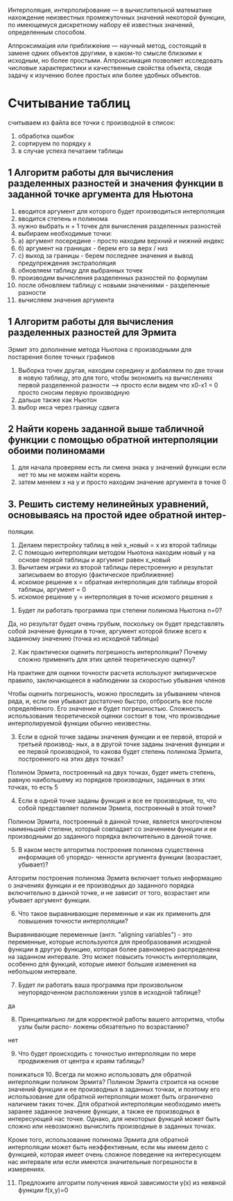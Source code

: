 Интерполяция, интерполи́рование — в вычислительной математике нахождение неизвестных промежуточных значений некоторой функции, по имеющемуся дискретному набору её известных значений, определенным способом. 

Аппроксима́ция или приближе́ние — научный метод, состоящий в замене одних объектов другими, в каком-то смысле близкими к исходным, но более простыми. Аппроксимация позволяет исследовать числовые характеристики и качественные свойства объекта, сводя задачу к изучению более простых или более удобных объектов.

# Считывание таблиц
считываем из файла все точки с производной в список:
1) обработка ошибок 
2) сортируем по порядку х
3) в случае успеха печатаем таблицы

## 1 Алгоритм работы для вычисления разделенных разностей и значения функции в заданной точке аргумента  для Ньютона 

1) вводится аргумент для которого будет производиться интерполяция 
2) вводится степень н  полинома 
3) нужно выбрать н + 1 точек для вычисления разделенных разностей
4) выбираем необходимые точки: 
5) а) аргумент посередине - просто находим верхний и нижний индекс 
6) б) аргумент на границах  - берем его за верх / низ
7) с) выход за границы - берем последнее значения и вывод предупреждения экстраполяция
8) обновляем таблицу для выбранных точек 
9) производим вычисления разделенных разностей по формулам 
10) после обновляем таблицу с новыми значениями - разделенные разности 
11) вычисляем значения аргумента 

## 1 Алгоритм работы для вычисления разделенных разностей для Эрмита 
Эрмит это дополнение метода Ньютона с производными для постарения более точных графиков 
1) Выборка точек другая, находим середину и добавляем по две точки в новую таблицу, это для того, чтобы экономить на вычислениях первой разделенной разности --> просто если видем что х0-х1 = 0 просто сносим первую производную 
2) дальше также как Ньютон
3) выбор икса через границу сдвига 

## 2 Найти корень заданной выше табличной функции с помощью обратной интерполяции обоими полиномами
1) для начала проверяем есть ли смена знака у значений функции если нет то мы не можем найти корень 
2) затем меняем х на у и просто находим значение аргумента в точке 0

## 3. Решить систему нелинейных уравнений, основываясь на простой идее обратной интер-
поляции.
1) Делаем перестройку таблиц в ней х_новый = х из второй таблицы 
2)  С помощью интерполяции методом Ньютона находим новый у на основе первой таблицы и аргумент равен х_новый
3) Вычитаем игрики из второй таблицы перестроенную и результат записываем во вторую (фактическое приближение)
4) искомое решение х = обратная интерполяция для таблицы второй таблицы, аргумент = 0
5) искомое решение у = интерполяция в точке искомого решения х 


1. Будет ли работать программа при степени полинома Ньютона n=0?

Да, но результат будет очень грубым, поскольку он будет представлять собой значение функции в точке, аргумент которой ближе всего к заданному значению (точка из исходной таблицы) 

2. Как практически оценить погрешность интерполяции? Почему сложно применить для
этих целей теоретическую оценку?

На практике для оценки точности расчета используют эмпирическое
правило, заключающееся в наблюдении за скоростью убывания членов

Чтобы оценить погрешность, можно проследить за убыванием членов ряда, и, если они убывают достаточно быстро, отбросить все после определённого. Его значение и будет погрешностью. Сложность использования теоретической оценки состоит в том, что производные интерполируемой функции обычно неизвестны.


3. Если в одной точке заданы значения функции и ее первой, второй и третьей производ-
ных, а в другой точке заданы значения функции и ее первой производной, то какова будет
степень полинома Эрмита, построенного на этих двух точках? 

Полином Эрмита, построенный на двух точках, будет иметь степень, равную наибольшему из порядков производных, заданных в этих точках, то есть 5


4. Если в одной точке заданы функция и все ее производные, то, что собой представляет
полином Эрмита, построенный в этой точке?

Полином Эрмита, построенный в данной точке, является многочленом наименьшей степени, который совпадает со значением функции и ее производными до заданного порядка включительно в данной точке.

5. В каком месте алгоритма построения полинома существенна информация об упорядо-
ченности аргумента функции (возрастает, убывает)?

Алгоритм построения полинома Эрмита включает только информацию о значениях функции и ее производных до заданного порядка включительно в данной точке, и не зависит от того, возрастает или убывает аргумент функции.

6. Что такое выравнивающие переменные и как их применить для повышения точности
интерполяции?

Выравнивающие переменные (англ. "aligning variables") - это переменные, которые используются для преобразования исходной функции в другую функцию, которая более равномерно распределена на заданном интервале. Это может повысить точность интерполяции, особенно для функций, которые имеют большие изменения на небольшом интервале.

7. Будет ли работать ваша программа при произвольном неупорядоченном расположении
узлов в исходной таблице?

да 

8. Принципиально ли для корректной работы вашего алгоритма, чтобы узлы были распо-
ложены обязательно по возрастанию?

нет

9. Что будет происходить с точностью интерполяции по мере продвижения от центра к
краям таблицы?

понижаться 
10. Всегда ли можно использовать для обратной интерполяции полином Эрмита?
Полином Эрмита строится на основе значений функции и ее производных в заданных точках, и поэтому его использование для обратной интерполяции может быть ограничено наличием таких точек. Для обратной интерполяции необходимо иметь заранее заданное значение функции, а также ее производных в интересующей нас точке. Однако, для некоторых функций может быть сложно или невозможно вычислить производные в заданных точках.

Кроме того, использование полинома Эрмита для обратной интерполяции может быть неэффективным, если мы имеем дело с функцией, которая имеет очень сложное поведение на интересующем нас интервале или если имеются значительные погрешности в измерениях.

11. Предложите алгоритм получения явной зависимости y(x) из неявной функции f(x,y)=0
